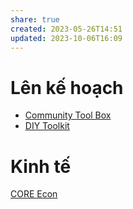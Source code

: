 ```yaml
---
share: true
created: 2023-05-26T14:51
updated: 2023-10-06T16:09
---
```

# Lên kế hoạch
- [Community Tool Box](https://ctb.ku.edu/en "Community Tool Box")
- [DIY Toolkit](https://www.youtube.com/channel/UCaFaJ4p8lGYerzQIFzu-LjA "DIY Toolkit - YouTube")
# Kinh tế
[CORE Econ](https://www.core-econ.org)
